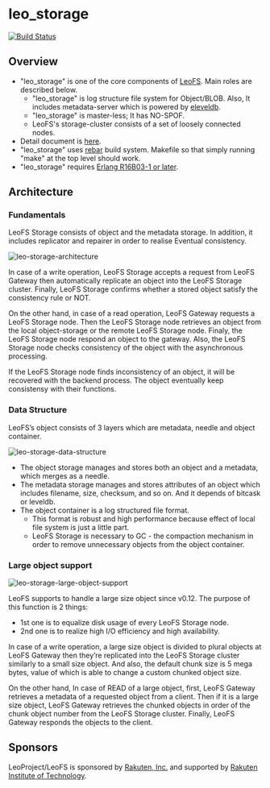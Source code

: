 # leo_storage

[![Build Status](https://secure.travis-ci.org/leo-project/leo_storage.png?branch=develop)](http://travis-ci.org/leo-project/leo_storage)

## Overview

* "leo_storage" is one of the core components of [LeoFS](https://github.com/leo-project/leofs). Main roles are described below.
  * "leo_storage" is log structure file system for Object/BLOB. Also, It includes metadata-server which is powered by [eleveldb](https://github.com/basho/eleveldb).
  * "leo_storage" is master-less; It has NO-SPOF.
  * LeoFS's storage-cluster consists of a set of loosely connected nodes.
*  Detail document is [here](http://leo-project.net/leofs/docs/).
* "leo_storage" uses [rebar](https://github.com/rebar/rebar) build system. Makefile so that simply running "make" at the top level should work.
* "leo_storage" requires [Erlang R16B03-1 or later](http://www.erlang.org/).

## Architecture
### Fundamentals

LeoFS Storage consists of object and the metadata storage. In addition, it includes replicator and repairer in order to realise Eventual consistency.

![leo-storage-architecture](http://leo-project.net/leofs/docs/_images/leofs-architecture.003.jpg)

In case of a write operation, LeoFS Storage accepts a request from LeoFS Gateway then automatically replicate an object into the LeoFS Storage cluster. Finally, LeoFS Storage confirms whether a stored object satisfy the consistency rule or NOT.

On the other hand, in case of a read operation, LeoFS Gateway requests a LeoFS Storage node. Then the LeoFS Storage node retrieves an object from the local object-storage or the remote LeoFS Storage node. Finaly, the LeoFS Storage node respond an object to the gateway. Also, the LeoFS Storage node checks consistency of the object with the asynchronous processing.

If the LeoFS Storage node finds inconsistency of an object, it will be recovered with the backend process. The object eventually keep consistensy with their functions.

### Data Structure

LeoFS’s object consists of 3 layers which are metadata, needle and object container.

![leo-storage-data-structure](http://leo-project.net/leofs/docs/_images/leofs-architecture.005.jpg)

* The object storage manages and stores both an object and a metadata, which merges as a needle.
* The metadata storage manages and stores attributes of an object which includes filename, size, checksum, and so on. And it depends of bitcask or leveldb.
* The object container is a log structured file format.
	* This format is robust and high performance because effect of local file system is just a little part.
	* LeoFS Storage is necessary to GC - the compaction mechanism in order to remove unnecessary objects from the object container.

### Large object support

![leo-storage-large-object-support](http://leo-project.net/leofs/docs/_images/leofs-architecture.006.jpg)

LeoFS supports to handle a large size object since v0.12. The purpose of this function is 2 things:

* 1st one is to equalize disk usage of every LeoFS Storage node.
* 2nd one is to realize high I/O efficiency and high availability.


In case of a write operation, a large size object is divided to plural objects at LeoFS Gateway then they’re replicated into the LeoFS Storage cluster similarly to a small size object. And also, the default chunk size is 5 mega bytes, value of which is able to change a custom chunked object size.

On the other hand, In case of READ of a large object, first, LeoFS Gateway retrieves a metadata of a requested object from a client. Then if it is a large size object, LeoFS Gateway retrieves the chunked objects in order of the chunk object number from the LeoFS Storage cluster. Finally, LeoFS Gateway responds the objects to the client.

## Sponsors

LeoProject/LeoFS is sponsored by [Rakuten, Inc.](http://global.rakuten.com/corp/) and supported by [Rakuten Institute of Technology](http://rit.rakuten.co.jp/).

